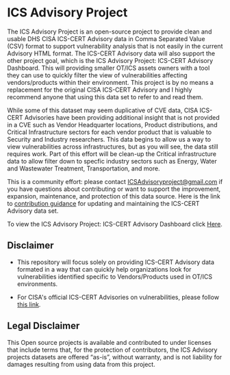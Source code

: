# ICS Advisory Project
The ICS Advisory Project is an open-source project to provide clean and usable DHS CISA ICS-CERT Advisory data in Comma Separated Value (CSV) format to support vulnerability analysis that is not easily in the current Advisory HTML format. The ICS-CERT Advisory data will also support the other project goal, which is the ICS Advisory Project: ICS-CERT Advisory Dashboard. This will providing smaller OT/ICS assets owners with a tool they can use to quickly filter the view of vulnerabilities affecting vendors/products within their environment. This project is by no means a replacement for the original CISA ICS-CERT Advisory and I highly recommend anyone that using this data set to refer to and read them.

While some of this dataset may seem duplicative of CVE data, CISA ICS-CERT Advisories have been providing additional insight that is not provided in a CVE such as Vendor Headquarter locations, Product distributions, and Critical Infrastructure sectors for each vendor product that is valuable to Security and Industry researchers. This data begins to allow us a way to view vulnerabilities across infrastructures, but as you will see, the data still requires work. Part of this effort will be clean-up the Critical infrastructure data to allow filter down to specfic industry sectors such as Energy, Water and Wastewater Treatment, Transportation, and more.

This is a community effort: please contact ICSAdvisoryproject@gmail.com if you have questions about contributing or want to support the improvement, expansion, maintenance, and protection of this data source. Here is the link to [contribution guidance](CONTRIBUTING.md) for updating and maintaining the ICS-CERT Advisory data set.

To view the ICS Advisory Project: ICS-CERT Advisory Dashboard click [Here](https://datastudio.google.com/reporting/f0d99ae7-c75b-4fdd-9951-8ecada5aee5e).

## Disclaimer ##
- This repository will focus solely on providing ICS-CERT Advisory data formated in a way that can quickly help organizations look for vulnerabilities identified specific to Vendors/Products used in OT/ICS environments.

- For CISA's official ICS-CERT Advisories on vulnerabilities, please follow [this link](https://www.cisa.gov/uscert/ics/advisories).

## Legal Disclaimer ##
This Open source projects is available and contributed to under licenses that include terms that, for the protection of contributors, the ICS Advisory projects datasets are offered “as-is”, without warranty, and is not liability for damages resulting from using data from this project.
